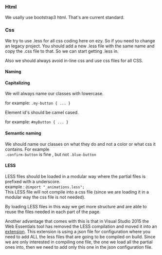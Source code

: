 ### Html
We usally use bootstrap3 html. That's are current standard.

### Css
We try to use .less for all css coding here on ezy. So if you need to change an legacy project.
You should add a new .less file with the same name and copy the .css file to that. So we can start getting .less in.

Also we should always avoid in-line css and use css files for all CSS.

#### Naming

#### Capitalizing
We will always name our classes with lowercase.

for example:
`.my-button { ... }` 

Element id's should be camel cased. 

for example:
`#myButton { ... }` 

#### Semantic naming

We should name our classes on what they do and not a color or what css it contains. For example  
 `.confirm-button` is fine , but not `.blue-button`

#### LESS
LESS files should be loaded in a modular way where the partial files is prefixed with a underscore.  
example : 
`@import "_animations.less";`  
This LESS file will not compile into a css file (since we are loading it in a modular way the css file is not needed).

By loading LESS files in this way we get more structure and are able to reuse the files needed in each part of the page.  


Another advantage that comes with this is that in Visual Studio 2015 the Web Essentials tool has removed the LESS compilation and moved it into an [extension](https://visualstudiogallery.msdn.microsoft.com/3b329021-cd7a-4a01-86fc-714c2d05bb6c). This extension is using a json file for configuration where you need to add ALL the less files that are going to be compiled on build. Since we are only interested in compiling one file, the one we load all the partial ones into, then we need to add only this one in the json configuration file. 







